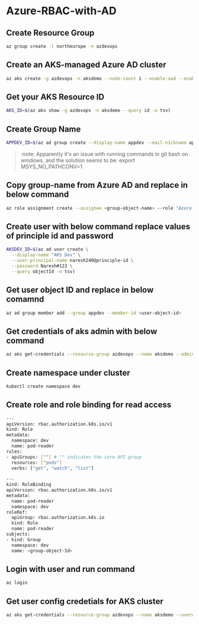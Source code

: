 # Azure-RBAC-with-AD

## Create Resource Group

```bash
az group create -l northeurope -n azdevops
```
## Create an AKS-managed Azure AD cluster

```bash
az aks create -g azdevops -n aksdemo --node-count 1 --enable-aad --enable-azure-rbac
```

## Get your AKS Resource ID

```bash
AKS_ID=$(az aks show -g azdevops -n aksdemo --query id -o tsv)
```

## Create Group Name

```bash
APPDEV_ID=$(az ad group create --display-name appdev --mail-nickname appdev --query objectId -o tsv)
```

>:note: Apparently it's an issue with running commands in git bash on windows, and the solution seems to be:
export MSYS_NO_PATHCONV=1

## Copy group-name from Azure AD and replace in below command

```bash
az role assignment create --assignee <group-object-name> --role "Azure Kubernetes Service Cluster User Role" --scope $AKS_ID
```

## Create user with below command replace values of principle id and password

```bash
AKSDEV_ID=$(az ad user create \
  --display-name "AKS Dev" \
  --user-principal-name naresh240@principle-id \
  --password Naresh#123 \
  --query objectId -o tsv)
```

## Get user object ID and replace in below comamnd

```bash  
az ad group member add --group appdev --member-id <user-object-id>
```

## Get credentials of aks admin with below command

```bash
az aks get-credentials --resource-group azdevops --name aksdemo --admin
```

## Create namespace under cluster

```bash
kubectl create namespace dev
```

## Create role and role binding for read access

```bash
---
apiVersion: rbac.authorization.k8s.io/v1
kind: Role
metadata:
  namespace: dev
  name: pod-reader
rules:
- apiGroups: [""] # "" indicates the core API group
  resources: ["pods"]
  verbs: ["get", "watch", "list"]
  
---
kind: RoleBinding
apiVersion: rbac.authorization.k8s.io/v1
metadata:
  name: pod-reader
  namespace: dev
roleRef:
  apiGroup: rbac.authorization.k8s.io
  kind: Role
  name: pod-reader
subjects:
- kind: Group
  namespace: dev
  name: <group-object-Id>
```  

## Login with user and run command

```bash
az login
```

## Get user config credetials for AKS cluster
```bash
az aks get-credentials --resource-group azdevops --name aksdemo --overwrite-existing
```
